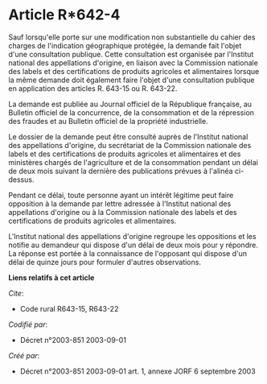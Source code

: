 # Article R*642-4

Sauf lorsqu'elle porte sur une modification non substantielle du cahier des charges de l'indication géographique protégée, la
demande fait l'objet d'une consultation publique. Cette consultation est organisée par l'Institut national des appellations
d'origine, en liaison avec la Commission nationale des labels et des certifications de produits agricoles et alimentaires
lorsque la même demande doit également faire l'objet d'une consultation publique en application des articles R. 643-15 ou R.
643-22.

La demande est publiée au Journal officiel de la République française, au Bulletin officiel de la concurrence, de la
consommation et de la répression des fraudes et au Bulletin officiel de la propriété industrielle.

Le dossier de la demande peut être consulté auprès de l'Institut national des appellations d'origine, du secrétariat de la
Commission nationale des labels et des certifications de produits agricoles et alimentaires et des ministères chargés de
l'agriculture et de la consommation pendant un délai de deux mois suivant la dernière des publications prévues à l'alinéa ci-
dessus.

Pendant ce délai, toute personne ayant un intérêt légitime peut faire opposition à la demande par lettre adressée à
l'Institut national des appellations d'origine ou à la Commission nationale des labels et des certifications de produits
agricoles et alimentaires.

L'Institut national des appellations d'origine regroupe les oppositions et les notifie au demandeur qui dispose d'un délai de
deux mois pour y répondre. La réponse est portée à la connaissance de l'opposant qui dispose d'un délai de quinze jours pour
formuler d'autres observations.

**Liens relatifs à cet article**

_Cite_:

  - Code rural R643-15, R643-22

_Codifié par_:

  - Décret n°2003-851 2003-09-01

_Créé par_:

  - Décret n°2003-851 2003-09-01 art. 1, annexe JORF 6 septembre 2003
